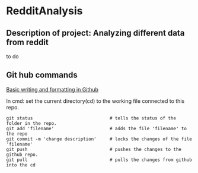 # RedditAnalysis
## Description of project: Analyzing different data from reddit
to do

## Git hub commands
   [Basic writing and formatting in Github](https://help.github.com/en/github/writing-on-github/basic-writing-and-formatting-syntax)

   In cmd: set the current directory(cd) to the working file connected to this repo.
```
git status                             # tells the status of the folder in the repo.
git add 'filename'                     # adds the file 'filename' to the repo
git commit -m 'change description'     # locks the changes of the file 'filename' 
git push                               # pushes the changes to the github repo.
git pull                               # pulls the changes from github into the cd
```
